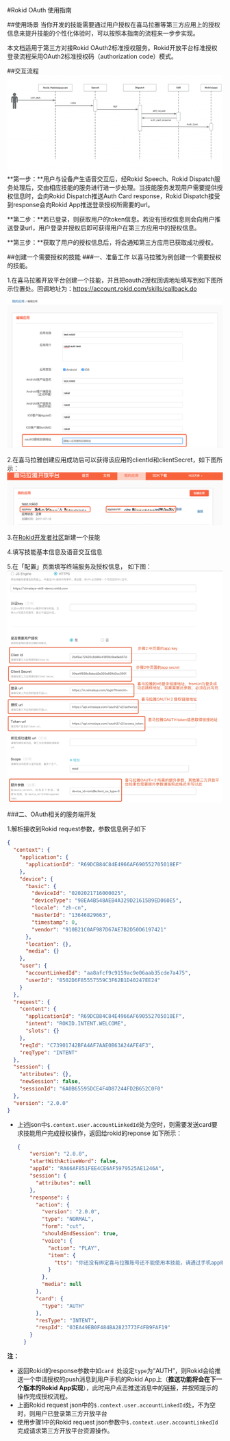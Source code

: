 #Rokid OAuth 使用指南

##使用场景
当你开发的技能需要通过用户授权在喜马拉雅等第三方应用上的授权信息来提升技能的个性化体验时，可以按照本指南的流程来一步步实现。

本文档适用于第三方对接Rokid OAuth2标准授权服务。Rokid开放平台标准授权登录流程采用OAuth2标准授权码（authorization code）模式。


##交互流程
![Alt text](./images/1501038809064.png)
**第一步：**用户与设备产生语音交互后，经Rokid Speech、Rokid Dispatch服务处理后，交由相应技能的服务进行进一步处理。当技能服务发现用户需要提供授权信息时，会向Rokid Dispatch推送Auth Card response，Rokid Dispatch接受到response会向Rokid App推送登录授权所需要的url。

**第二步：**若已登录，则获取用户的token信息。若没有授权信息则会向用户推送登录url，用户登录并授权后即可获得用户在第三方应用中的授权信息。

**第三步：**获取了用户的授权信息后，将会通知第三方应用已获取成功授权。



##创建一个需要授权的技能
###一、准备工作
以喜马拉雅为例创建一个需要授权的技能。

1.在喜马拉雅开放平台创建一个技能，并且把oauth2授权回调地址填写到如下图所示位置处。回调地址为：https://account.rokid.com/skills/callback.do

![Alt text](./images/oauth.png)

2.在喜马拉雅创建应用成功后可以获得该应用的clientId和clientSecret，如下图所示：
![Alt text](./images/1501830262189.png)

3.在[Rokid开发者社区](https://developer.rokid.com/#/)新建一个技能

4.填写技能基本信息及语音交互信息

5.在「配置」页面填写终端服务及授权信息， 如下图：
![Alt text](./images/rokid-3.jpeg)



###二、OAuth相关的服务端开发

1.解析接收到Rokid request参数，参数信息例子如下

```json
{
  "context": {
    "application": {
      "applicationId": "R69DCB84C84E4966AF690552705018EF"
    },
    "device": {
      "basic": {
        "deviceId": "0202021716000025",
        "deviceType": "98EA4B548AEB4A329D21615B9ED060E5",
        "locale": "zh-cn",
        "masterId": "13646829663",
        "timestamp": 0,
        "vendor": "910B21C0AF987D67AE7B2D50D6197421"
      },
      "location": {},
      "media": {}
    },
    "user": {
      "accountLinkedId": "aa8afcf9c9159ac9e06aab35cde7a475",
      "userId": "8502D6F85557559C3F62B1D40247EE24"
    }
  },
  "request": {
    "content": {
      "applicationId": "R69DCB84C84E4966AF690552705018EF",
      "intent": "ROKID.INTENT.WELCOME",
      "slots": {}
    },
    "reqId": "C73901742BFA4AF7AAE0B63A24AFE4F3",
    "reqType": "INTENT"
  },
  "session": {
    "attributes": {},
    "newSession": false,
    "sessionId": "6A0B65595DCE4F4D87244FD2B652C0F0"
  },
  "version": "2.0.0"
}
```
  - 上述json中`$.context.user.accountLinkedId`处为空时，则需要发送card要求技能用户完成授权操作，返回给rokid的reponse 如下所示：
    
    ```json
    {
	    "version": "2.0.0",
	    "startWithActiveWord": false,
	    "appId": "RA66AF851FEE4CE6AF5979525AE1246A",
	    "session": {
	      "attributes": null
	    },
	    "response": {
	      "action": {
	        "version": "2.0.0",
	        "type": "NORMAL",
	        "form": "cut",
	        "shouldEndSession": true,
	        "voice": {
	          "action": "PLAY",
	          "item": {
	            "tts": "你还没有绑定喜马拉雅账号还不能使用本技能，请通过手机app绑定喜马拉雅账号以获得更加的体验"
	          }
	        },
	        "media": null
	      },
	      "card": {
	        "type": "AUTH"
	      },
	      "resType": "INTENT",
	      "respId": "03EA49EB0F484BA2823773F4FB9FAF19"
	    }
	  }
    ```
   **注：** 
   
  - 返回Rokid的response参数中如`card `处设定`type`为“AUTH”，则Rokid会给推送一个申请授权的push消息到用户手机的Rokid App上（**推送功能将会在下一个版本的Rokid App实现**），此时用户点击推送消息中的链接，并按照提示的操作完成授权流程。
  - 上面Rokid request json中的`$.context.user.accountLinkedId`处，不为空时，则用户已登录第三方开放平台
  - 使用步骤1中的Rokid request json参数中`$.context.user.accountLinkedId`完成请求第三方开放平台资源操作。
 


